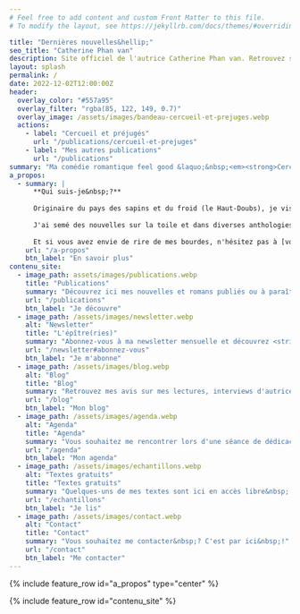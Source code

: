 ```yaml
---
# Feel free to add content and custom Front Matter to this file.
# To modify the layout, see https://jekyllrb.com/docs/themes/#overriding-theme-defaults

title: "Dernières nouvelles&hellip;"
seo_title: "Catherine Phan van"
description: Site officiel de l'autrice Catherine Phan van. Retrouvez ses publications, des textes gratuits et inédits en exclusivité, son actu...
layout: splash
permalink: /
date: 2022-12-02T12:00:00Z
header:
  overlay_color: "#557a95"
  overlay_filter: "rgba(85, 122, 149, 0.7)"
  overlay_image: /assets/images/bandeau-cercueil-et-prejuges.webp
  actions:
    - label: "Cercueil et préjugés"
      url: "/publications/cercueil-et-prejuges"
    - label: "Mes autres publications"
      url: "/publications"
summary: "Ma comédie romantique feel good &laquo;&nbsp;<em><strong>Cercueil et préjugés</strong></em>&nbsp;&raquo; est disponible partout, aux formats ebook et broché&nbsp;!"
a_propos:
  - summary: |
      **Qui suis-je&nbsp;?**
      
      Originaire du pays des sapins et du froid (le Haut-Doubs), je vis aujourd'hui près de Bordeaux.
      
      J'ai semé des nouvelles sur la toile et dans diverses anthologies. Sur ce site, vous pouvez explorer mes [publications](/publications), [lire gratuitement certains de mes textes](/echantillons), découvrir [les coulisses de ma vie d'autrice](/blog/tags#viedautrice), ou retrouver mes [avis sur mes lectures](/blog/tags#chronique) ou [interviews d'auteurs ou autrices](/blog/tags#interview).
      
      Et si vous avez envie de rire de mes bourdes, n'hésitez pas à [vous abonner à ma newsletter](/newsletter)&nbsp;!
    url: "/a-propos"
    btn_label: "En savoir plus"
contenu_site:
  - image_path: assets/images/publications.webp
    title: "Publications"
    summary: "Découvrez ici mes nouvelles et romans publiés ou à paraître, mais aussi tous mes textes qui trépignent de suivre un jour le même chemin."
    url: "/publications"
    btn_label: "Je découvre"
  - image_path: /assets/images/newsletter.webp
    alt: "Newsletter"
    title: "L'épître(ries)"
    summary: "Abonnez-vous à ma newsletter mensuelle et découvrez <strike>mes bourdes</strike> les coulisses de ma vie d'autrice."
    url: "/newsletter#abonnez-vous"
    btn_label: "Je m'abonne"
  - image_path: /assets/images/blog.webp
    alt: "Blog"
    title: "Blog"
    summary: "Retrouvez mes avis sur mes lectures, interviews d'autrices ou auteurs, billets sur l'écriture, et états d'âme en tous genres&hellip;"
    url: "/blog"
    btn_label: "Mon blog"
  - image_path: /assets/images/agenda.webp
    alt: "Agenda"
    title: "Agenda"
    summary: "Vous souhaitez me rencontrer lors d'une séance de dédicaces ou connaître la date de mes prochaines sorties&nbsp;?"
    url: "/agenda"
    btn_label: "Mon agenda"
  - image_path: /assets/images/echantillons.webp
    alt: "Textes gratuits"
    title: "Textes gratuits"
    summary: "Quelques-uns de mes textes sont ici en accès libre&nbsp;: nouvelles solo ou à quatre mains (avec des autrices amies), micronouvelles, jeux d'écriture..."
    url: "/echantillons"
    btn_label: "Je lis"
  - image_path: /assets/images/contact.webp
    alt: "Contact"
    title: "Contact"
    summary: "Vous souhaitez me contacter&nbsp;? C'est par ici&nbsp;!"
    url: "/contact"
    btn_label: "Me contacter"
---
```


{% include feature_row id="a_propos" type="center" %}

{% include feature_row id="contenu_site" %}